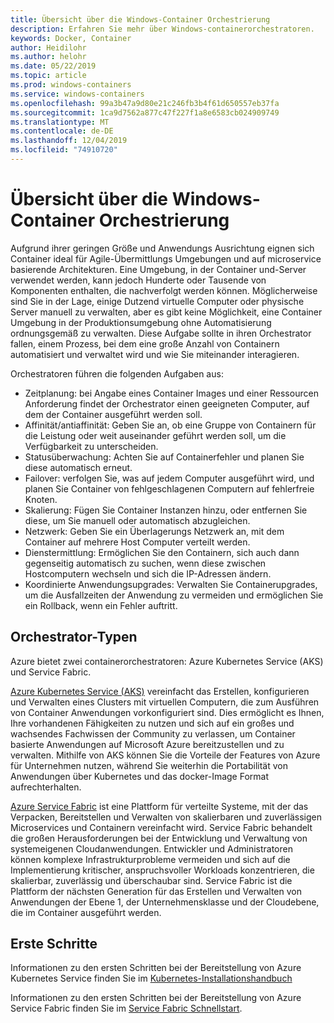 ```yaml
---
title: Übersicht über die Windows-Container Orchestrierung
description: Erfahren Sie mehr über Windows-containerorchestratoren.
keywords: Docker, Container
author: Heidilohr
ms.author: helohr
ms.date: 05/22/2019
ms.topic: article
ms.prod: windows-containers
ms.service: windows-containers
ms.openlocfilehash: 99a3b47a9d80e21c246fb3b4f61d650557eb37fa
ms.sourcegitcommit: 1ca9d7562a877c47f227f1a8e6583cb024909749
ms.translationtype: MT
ms.contentlocale: de-DE
ms.lasthandoff: 12/04/2019
ms.locfileid: "74910720"
---
```

# <a name="windows-container-orchestration-overview"></a>Übersicht über die Windows-Container Orchestrierung

Aufgrund ihrer geringen Größe und Anwendungs Ausrichtung eignen sich Container ideal für Agile-Übermittlungs Umgebungen und auf microservice basierende Architekturen. Eine Umgebung, in der Container und-Server verwendet werden, kann jedoch Hunderte oder Tausende von Komponenten enthalten, die nachverfolgt werden können. Möglicherweise sind Sie in der Lage, einige Dutzend virtuelle Computer oder physische Server manuell zu verwalten, aber es gibt keine Möglichkeit, eine Container Umgebung in der Produktionsumgebung ohne Automatisierung ordnungsgemäß zu verwalten. Diese Aufgabe sollte in ihren Orchestrator fallen, einem Prozess, bei dem eine große Anzahl von Containern automatisiert und verwaltet wird und wie Sie miteinander interagieren.

Orchestratoren führen die folgenden Aufgaben aus:

- Zeitplanung: bei Angabe eines Container Images und einer Ressourcen Anforderung findet der Orchestrator einen geeigneten Computer, auf dem der Container ausgeführt werden soll.
- Affinität/antiaffinität: Geben Sie an, ob eine Gruppe von Containern für die Leistung oder weit auseinander geführt werden soll, um die Verfügbarkeit zu unterscheiden.
- Statusüberwachung: Achten Sie auf Containerfehler und planen Sie diese automatisch erneut.
- Failover: verfolgen Sie, was auf jedem Computer ausgeführt wird, und planen Sie Container von fehlgeschlagenen Computern auf fehlerfreie Knoten.
- Skalierung: Fügen Sie Container Instanzen hinzu, oder entfernen Sie diese, um Sie manuell oder automatisch abzugleichen.
- Netzwerk: Geben Sie ein Überlagerungs Netzwerk an, mit dem Container auf mehrere Host Computer verteilt werden.
- Dienstermittlung: Ermöglichen Sie den Containern, sich auch dann gegenseitig automatisch zu suchen, wenn diese zwischen Hostcomputern wechseln und sich die IP-Adressen ändern.
- Koordinierte Anwendungsupgrades: Verwalten Sie Containerupgrades, um die Ausfallzeiten der Anwendung zu vermeiden und ermöglichen Sie ein Rollback, wenn ein Fehler auftritt.

## <a name="orchestrator-types"></a>Orchestrator-Typen

Azure bietet zwei containerorchestratoren: Azure Kubernetes Service (AKS) und Service Fabric.

[Azure Kubernetes Service (AKS)](/azure/aks/) vereinfacht das Erstellen, konfigurieren und Verwalten eines Clusters mit virtuellen Computern, die zum Ausführen von Container Anwendungen vorkonfiguriert sind. Dies ermöglicht es Ihnen, Ihre vorhandenen Fähigkeiten zu nutzen und sich auf ein großes und wachsendes Fachwissen der Community zu verlassen, um Container basierte Anwendungen auf Microsoft Azure bereitzustellen und zu verwalten. Mithilfe von AKS können Sie die Vorteile der Features von Azure für Unternehmen nutzen, während Sie weiterhin die Portabilität von Anwendungen über Kubernetes und das docker-Image Format aufrechterhalten.

[Azure Service Fabric](/azure/service-fabric/) ist eine Plattform für verteilte Systeme, mit der das Verpacken, Bereitstellen und Verwalten von skalierbaren und zuverlässigen Microservices und Containern vereinfacht wird. Service Fabric behandelt die großen Herausforderungen bei der Entwicklung und Verwaltung von systemeigenen Cloudanwendungen. Entwickler und Administratoren können komplexe Infrastrukturprobleme vermeiden und sich auf die Implementierung kritischer, anspruchsvoller Workloads konzentrieren, die skalierbar, zuverlässig und überschaubar sind. Service Fabric ist die Plattform der nächsten Generation für das Erstellen und Verwalten von Anwendungen der Ebene 1, der Unternehmensklasse und der Cloudebene, die im Container ausgeführt werden.

## <a name="getting-started"></a>Erste Schritte

Informationen zu den ersten Schritten bei der Bereitstellung von Azure Kubernetes Service finden Sie im [Kubernetes-Installationshandbuch](../kubernetes/getting-started-kubernetes-windows.md)

Informationen zu den ersten Schritten bei der Bereitstellung von Azure Service Fabric finden Sie im [Service Fabric Schnellstart](/azure/service-fabric/service-fabric-quickstart-containers.md).